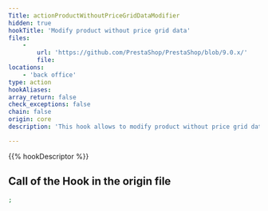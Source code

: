 ```yaml
---
Title: actionProductWithoutPriceGridDataModifier
hidden: true
hookTitle: 'Modify product without price grid data'
files:
    -
        url: 'https://github.com/PrestaShop/PrestaShop/blob/9.0.x/'
        file: 
locations:
    - 'back office'
type: action
hookAliases: 
array_return: false
check_exceptions: false
chain: false
origin: core
description: 'This hook allows to modify product without price grid data'

---
```


{{% hookDescriptor %}}

## Call of the Hook in the origin file

```php
;
```
